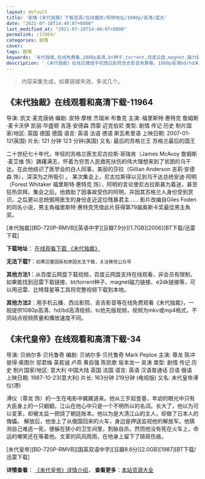 ```yaml
---
layout: default
title: '剧情《末代独裁》下载资源/在线播放/视频地址/1080p/高清/蓝光'
date: "2021-07-10T14:40:07+0800"
last_modified_at: "2021-07-10T14:40:07+0800"
permalink: /11964/
categories: 剧情
cover:
tags: 剧情
keywords: '末代独裁,在线免费看,1080p高清,bt种子,torrent,百度云盘,magnet,磁力链,迅雷下载资源'
description: '《末代独裁》在线云播放手机西瓜影院吉吉影音免费看，1080p高清bd/hd未删减完整版和tc抢先枪版，mkv/mp4格式，附带bt/torrent种子、magnet/磁力链、百度云盘、网盘资源迅雷下载链接'
---
```


>内容采集生成，如果链接失效，多试几个。


## 《末代独裁》在线观看和高清下载-11964

导演: 凯文·麦克唐纳 编剧: 皮特·摩根 杰瑞米·布鲁克 主演: 福里斯特·惠特克 詹姆斯·麦卡沃伊 凯丽·华盛顿 吉莲·安德森 西蒙·迈克伯尼 类型: 剧情 传记 历史 制片国家/地区: 英国 德国 德国 语言: 英语 法语 德语 斯瓦希里语 上映日期: 2007-01-12(英国) 片长: 121 分钟 123 分钟(美国) 又名: 最后的苏格兰王 苏格兰最后的国王

二十世纪七十年代，年轻的苏格兰医生尼古拉斯·哥瑞肯（James McAvoy 詹姆斯·麦艾维 饰）踌躇满志，怀着为穷苦人民救死扶伤的伟大理想来到了贫困的乌干达。在此他结识了医学会的白人同事，美丽的莎拉（Gillian Anderson 吉莉·安德森 饰），深深为之所吸引 。 某次集会上，尼古拉斯得以见到乌干达总统安迪·阿明（Forest Whitaker 福里斯特·惠特克 饰），阿明的言论使尼古拉斯甚为着迷，甚至狂热崇拜。集会之后，他救助了因事故受伤的阿明，并因其苏格兰人身份受到赏识。之后更以总统御用医生的身份走近这位残暴君主…… 影片改编自Giles Foden的同名小说，男主角福里斯特·惠特克凭借此片获得第79届奥斯卡奖最佳男主角奖。


[末代独裁][BD-720P-RMVB][英语中字][豆瓣7.9分][1.7GB][2006][BT下载/迅雷下载]

**下载地址**： [在线观看下载 《末代独裁》](https://www.btdx8.com/torrent/the_last_king_of_scotland_2006.html) 


**无法下载?**：`如果迅雷因版权原因无法下载，关注微信公众号 `

**其他方法1**：从百度云网盘下载视频，百度云网盘支持在线观看，非会员有限制，如果能找到迅雷下载链接、bt/torrent种子、magnet磁力链接、e2dk链接等，可以用迅雷、比特彗星等工具将完整视频下载到本地。

**其他方法2**：用手机云播、西瓜影院、吉吉影音等在线免费观看《末代独裁》，一般提供1080p高清、hd/bd高清视频、tc抢先版视频，视频为mkv或mp4格式，不同站点视频质量和播放速度不同。


## 《末代皇帝》在线观看和高清下载-34

导演: 贝纳尔多·贝托鲁奇 编剧: 贝纳尔多·贝托鲁奇 Mark Peploe 主演: 尊龙 陈冲 彼得·奥图尔 邬君梅 英若诚 卢燕 黄自强 陈凯歌 坂本龙一 吴涛 类型: 剧情 传记 历史 制片国家/地区: 意大利 中国大陆 英国 法国 语言: 英语 汉语普通话 日语 俄语 上映日期: 1987-10-23(意大利) 片长: 163分钟 219分钟 (电视版) 又名: 末代皇帝溥仪(港)

溥仪（尊龙 饰）的一生在电影中娓娓道来。他从三岁起登基，年幼的眼光中只有大臣身上的一只蝈蝈，江山在他心中只是一个不明所以的名词。长大了，他以为可以变革，却被太监一把烧了朝廷账本。他以为是大清江山的主人，却做了日本人的傀儡。 解放后，他坐上了从俄国回来的火车，身边是押送监视他的解放军。他猜测自己难逃一死，便躲在狭小的卫生间里，割脉自杀。然而他没有死在火车上，命运的嘲笑还在等着他。文革的风风雨雨，在他身上留下了斑斑伤痕。


[末代皇帝][BD-720P-RMVB][国英双语中字][豆瓣8.6分][2.0GB][1987][BT下载/迅雷下载]

**详情查看**： [《末代皇帝》详情介绍](/movie/34/)， **查看更多**：[本站资源大全](/movie/t/all/)

